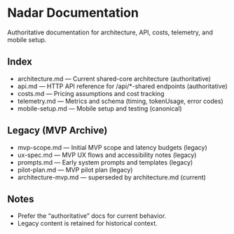 # Nadar Documentation

Authoritative documentation for architecture, API, costs, telemetry, and mobile setup.

## Index

- architecture.md — Current shared-core architecture (authoritative)
- api.md — HTTP API reference for /api/*-shared endpoints (authoritative)
- costs.md — Pricing assumptions and cost tracking
- telemetry.md — Metrics and schema (timing, tokenUsage, error codes)
- mobile-setup.md — Mobile setup and testing (canonical)

## Legacy (MVP Archive)

- mvp-scope.md — Initial MVP scope and latency budgets (legacy)
- ux-spec.md — MVP UX flows and accessibility notes (legacy)
- prompts.md — Early system prompts and templates (legacy)
- pilot-plan.md — MVP pilot plan (legacy)
- architecture-mvp.md — superseded by architecture.md (current)

## Notes

- Prefer the “authoritative” docs for current behavior.
- Legacy content is retained for historical context.

